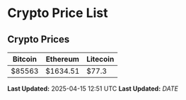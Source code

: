 # Crypto Price List

## Crypto Prices
| Bitcoin | Ethereum | Litecoin |
| ------- | -------- | -------- |
| $85563 | $1634.51 | $77.3 |
**Last Updated:** 2025-04-15 12:51 UTC
**Last Updated:** $DATE$
